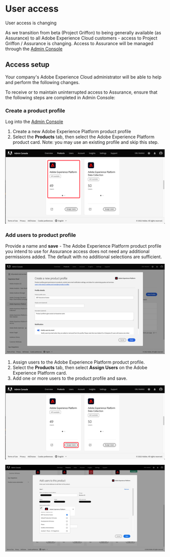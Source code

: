 # User access

<InlineAlert variant="warning" slots="header, text"/>

User access is changing

As we transition from beta (Project Griffon) to being generally available (as Assurance) to all Adobe Experience Cloud customers - access to Project Griffon / Assurance is changing. Access to Assurance will be managed through the [Admin Console](https://helpx.adobe.com/enterprise/using/admin-console.html)

## Access setup

<InlineAlert variant="info" slots="text"/>

Your company's Adobe Experience Cloud administrator will be able to help and perform the following changes.

To receive or to maintain uninterrupted access to Assurance, ensure that the following steps are completed in Admin Console:

### Create a product profile

Log into the [Admin Console](https://adminconsole.adobe.com/)
1. Create a new Adobe Experience Platform product profile
2. Select the **Products** tab, then select the Adobe Experience Platform product card. Note: you may use an existing profile and skip this step.

![Adobe Experience Platform Assurance analytics view](./assets/get-access/analytics-view.png)

### Add users to product profile

Provide a name and **save** - The Adobe Experience Platform product profile you intend to use for Assurance access does not need any additional permissions added. The default with no additional selections are sufficient.

![Adobe Experience Platform product profile](./assets/get-access/product-profile.png)

   1. Assign users to the Adobe Experience Platform product profile.
   2. Select the **Products** tab, then select **Assign Users** on the Adobe Experience Platform card.
   3. Add one or more users to the product profile and save.

![Assigning users to product profile](./assets/get-access/assign-users.png)

![Adding users to product profile](./assets/get-access/add-users.png)

